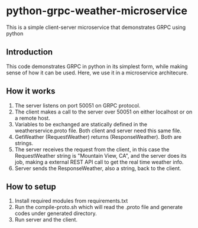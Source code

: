 # python-grpc-weather-microservice
This is a simple client-server microservice that demonstrates GRPC using python  
## Introduction
This code demonstrates GRPC in python in its simplest form, while making sense of how it can be used. Here, we use it in a microservice architecure. 

## How it works
1. The server listens on port 50051 on GRPC protocol.
2. The client makes a call to the server over 50051 on either localhost or on a remote host.
3. Variables to be exchanged are statically defined in the weatherservice.proto  file.  Both client and server need this same file.
4. GetWeather (RequestWeather) returns (ResponseWeather). Both are strings.
5. The server receives the request from the client, in this case the RequestWeather string is "Mountain View, CA", and the server does its job, making a external REST API call to get the real time weather info.
6. Server sends the ResponseWeather, also a string, back to the client.

## How to setup
1. Install required modules from requirements.txt
2. Run the compile-proto.sh which will read the .proto file and generate codes under generated directory.
3. Run server and the client. 
